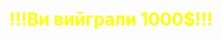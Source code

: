 <html>
<title>
ЗАБИРАЙ СВІЙ ПРИЗ
</title>
<body background="66.jpg">
<style>
body {
	color:yellow
}
</style>
<center><h1>!!!Ви вийграли 1000$!!!</h1></center>
</body>
</html>
